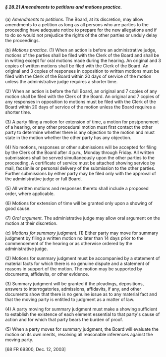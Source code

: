 ##### § 28.21 Amendments to petitions and motions practice. #####

(a) *Amendments to petitions.* The Board, at its discretion, may allow amendments to a petition as long as all persons who are parties to the proceeding have adequate notice to prepare for the new allegations and if to do so would not prejudice the rights of the other parties or unduly delay the proceedings.

(b) *Motions practice.* (1) When an action is before an administrative judge, motions of the parties shall be filed with the Clerk of the Board and shall be in writing except for oral motions made during the hearing. An original and 3 copies of written motions shall be filed with the Clerk of the Board. An original and 3 copies of responses in opposition to written motions must be filed with the Clerk of the Board within 20 days of service of the motion unless the administrative judge requires a shorter time.

(2) When an action is before the full Board, an original and 7 copies of any motion shall be filed with the Clerk of the Board. An original and 7 copies of any responses in opposition to motions must be filed with the Clerk of the Board within 20 days of service of the motion unless the Board requires a shorter time.

(3) A party filing a motion for extension of time, a motion for postponement of a hearing, or any other procedural motion must first contact the other party to determine whether there is any objection to the motion and must state in the motion whether the other party has any objection.

(4) No motions, responses or other submissions will be accepted for filing by the Clerk of the Board after 4 p.m., Monday through Friday. All written submissions shall be served simultaneously upon the other parties to the proceeding. A certificate of service must be attached showing service by mail, facsimile or personal delivery of the submission to the other parties. Further submissions by either party may be filed only with the approval of the administrative judge or full Board.

(5) All written motions and responses thereto shall include a proposed order, where applicable.

(6) Motions for extension of time will be granted only upon a showing of good cause.

(7) *Oral argument.* The administrative judge may allow oral argument on the motion at their discretion.

(c) *Motions for summary judgment.* (1) Either party may move for summary judgment by filing a written motion no later than 14 days prior to the commencement of the hearing or as otherwise ordered by the administrative judge.

(2) Motions for summary judgment must be accompanied by a statement of material facts for which there is no genuine dispute and a statement of reasons in support of the motion. The motion may be supported by documents, affidavits, or other evidence.

(3) Summary judgment will be granted if the pleadings, depositions, answers to interrogatories, admissions, affidavits, if any, and other documents show that there is no genuine issue as to any material fact and that the moving party is entitled to judgment as a matter of law.

(4) A party moving for summary judgment must make a showing sufficient to establish the existence of each element essential to that party's cause of action and for which that party bears the burden of proof.

(5) When a party moves for summary judgment, the Board will evaluate the motion on its own merits, resolving all reasonable inferences against the moving party.

[68 FR 69300, Dec. 12, 2003]